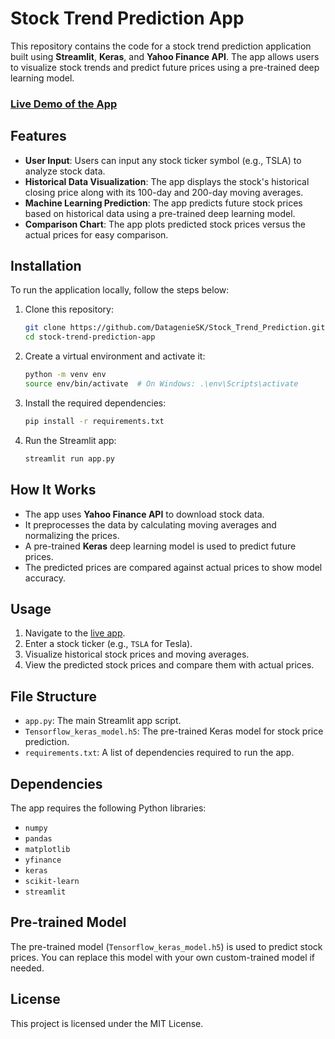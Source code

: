 # Stock Trend Prediction App

This repository contains the code for a stock trend prediction application built using **Streamlit**, **Keras**, and **Yahoo Finance API**. The app allows users to visualize stock trends and predict future prices using a pre-trained deep learning model.

### [Live Demo of the App](https://datageniesk-stock-trend-prediction-app-ei2rt0.streamlit.app/)

## Features

- **User Input**: Users can input any stock ticker symbol (e.g., TSLA) to analyze stock data.
- **Historical Data Visualization**: The app displays the stock's historical closing price along with its 100-day and 200-day moving averages.
- **Machine Learning Prediction**: The app predicts future stock prices based on historical data using a pre-trained deep learning model.
- **Comparison Chart**: The app plots predicted stock prices versus the actual prices for easy comparison.

## Installation

To run the application locally, follow the steps below:

1. Clone this repository:
   ```bash
   git clone https://github.com/DatagenieSK/Stock_Trend_Prediction.git
   cd stock-trend-prediction-app
   ```

2. Create a virtual environment and activate it:
   ```bash
   python -m venv env
   source env/bin/activate  # On Windows: .\env\Scripts\activate
   ```

3. Install the required dependencies:
   ```bash
   pip install -r requirements.txt
   ```

4. Run the Streamlit app:
   ```bash
   streamlit run app.py
   ```

## How It Works

- The app uses **Yahoo Finance API** to download stock data.
- It preprocesses the data by calculating moving averages and normalizing the prices.
- A pre-trained **Keras** deep learning model is used to predict future prices.
- The predicted prices are compared against actual prices to show model accuracy.

## Usage

1. Navigate to the [live app](https://datageniesk-stock-trend-prediction-app-ei2rt0.streamlit.app/).
2. Enter a stock ticker (e.g., `TSLA` for Tesla).
3. Visualize historical stock prices and moving averages.
4. View the predicted stock prices and compare them with actual prices.

## File Structure

- `app.py`: The main Streamlit app script.
- `Tensorflow_keras_model.h5`: The pre-trained Keras model for stock price prediction.
- `requirements.txt`: A list of dependencies required to run the app.

## Dependencies

The app requires the following Python libraries:

- `numpy`
- `pandas`
- `matplotlib`
- `yfinance`
- `keras`
- `scikit-learn`
- `streamlit`

## Pre-trained Model

The pre-trained model (`Tensorflow_keras_model.h5`) is used to predict stock prices. You can replace this model with your own custom-trained model if needed.

## License

This project is licensed under the MIT License.